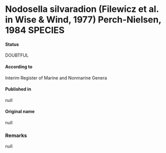 Nodosella silvaradion (Filewicz et al. in Wise & Wind, 1977) Perch-Nielsen, 1984 SPECIES
=======

#### Status
DOUBTFUL

#### According to
Interim Register of Marine and Nonmarine Genera

#### Published in
null

#### Original name
null

### Remarks
null